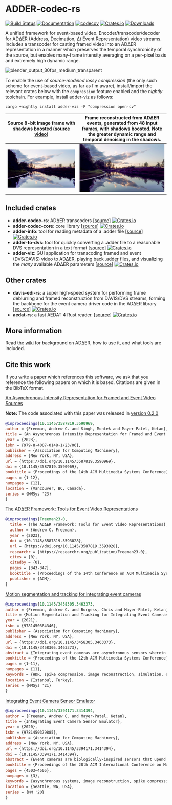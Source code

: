 # ADDER-codec-rs
[![Build Status](https://github.com/ac-freeman/adder-codec-rs/workflows/Rust/badge.svg)](https://github.com/ac-freeman/adder-codec-rs/actions)
[![Documentation](https://docs.rs/adder-codec-rs/badge.svg)](https://docs.rs/adder-codec-rs)
[![codecov](https://codecov.io/gh/ac-freeman/adder-codec-rs/branch/main/graph/badge.svg?token=P0MSB1CJSE)](https://codecov.io/gh/ac-freeman/adder-codec-rs)
[![Crates.io](https://img.shields.io/crates/v/adder-codec-rs)](https://crates.io/crates/adder-codec-rs)
[![Downloads](https://img.shields.io/crates/dr/adder-codec-rs)](https://crates.io/crates/adder-codec-rs)


A unified framework for event-based video. Encoder/transcoder/decoder for ADΔER (Address, Decimation, Δt Event Representation) video streams. Includes a transcoder for casting framed video into an ADΔER representation in a manner which preserves the temporal synchronicity of the source, but enables many-frame intensity averaging on a per-pixel basis and extremely high dynamic range.

![blender_output_30fps_medium_transparent](https://github.com/ac-freeman/adder-codec-rs/assets/19912588/303802a9-da13-4c4a-a3dd-26738b25f33b)

To enable the use of _source-modeled lossy compression_ (the only such scheme for event-based video, as far as I'm aware), install/import the relevant crates below with the `compression` feature enabled and the _nightly_ toolchain. For example, install adder-viz as follows:
```
cargo +nightly install adder-viz -F "compression open-cv"
```

Source 8-bit image frame with shadows boosted ([source video](https://www.pexels.com/video/river-between-trees-2126081/))      |  Frame reconstructed from ADΔER events, generated from 48 input frames, with shadows boosted. Note the greater dynamic range and temporal denoising in the shadows.
:-------------------------:|:-------------------------:
![](adder-codec-rs/source_frame_0.jpg)  |  ![](adder-codec-rs/out_16bit_2_c10.jpg)

## Included crates
- **adder-codec-rs**: ADΔER transcoders [[source](adder-codec-rs)] [![Crates.io](https://img.shields.io/crates/v/adder-codec-rs)](https://crates.io/crates/adder-codec-rs)
- **adder-codec-core**: core library [[source](adder-codec-core)] [![Crates.io](https://img.shields.io/crates/v/adder-codec-core)](https://crates.io/crates/adder-codec-core)
- **adder-info**: tool for reading metadata of a .adder file [[source](adder-info)] [![Crates.io](https://img.shields.io/crates/v/adder-info)](https://crates.io/crates/adder-info)
- **adder-to-dvs**: tool for quickly converting a .adder file to a reasonable DVS representation in a text format [[source](adder-to-dvs)] [![Crates.io](https://img.shields.io/crates/v/adder-to-dvs)](https://crates.io/crates/adder-to-dvs)
- **adder-viz**: GUI application for transcoding framed and event (DVS/DAVIS) video to ADΔER, playing back .adder files, and visualizing the _many_ available ADΔER parameters [[source](adder-viz)] [![Crates.io](https://img.shields.io/crates/v/adder-viz)](https://crates.io/crates/adder-viz)

## Other crates
- **davis-edi-rs**: a super high-speed system for performing frame deblurring and framed reconstruction from DAVIS/DVS streams, forming the backbone for the event camera driver code in the ADΔER library [[source](https://github.com/ac-freeman/davis-EDI-rs)] [![Crates.io](https://img.shields.io/crates/v/davis-edi-rs)](https://crates.io/crates/davis-edi-rs)
- **aedat-rs**: a fast AEDAT 4 Rust reader. [[source](https://github.com/ac-freeman/aedat-rs)] [![Crates.io](https://img.shields.io/crates/v/aedat)](https://crates.io/crates/aedat)

## More information
Read the [wiki](https://github.com/ac-freeman/adder-codec-rs/wiki/) for background on ADΔER, how to use it, and what tools are included.

## Cite this work

If you write a paper which references this software, we ask that you reference the following papers on which it is based. Citations are given in the BibTeX format.

[An Asynchronous Intensity Representation for Framed and Event Video Sources](https://arxiv.org/abs/2301.08783)

**Note:** The code associated with this paper was released in [version 0.2.0](https://github.com/ac-freeman/adder-codec-rs/releases/tag/v0.2.0)
```bibtex
@inproceedings{10.1145/3587819.3590969,
author = {Freeman, Andrew C. and Singh, Montek and Mayer-Patel, Ketan},
title = {An Asynchronous Intensity Representation for Framed and Event Video Sources},
year = {2023},
isbn = {979-8-4007-0148-1/23/06},
publisher = {Association for Computing Machinery},
address = {New York, NY, USA},
url = {https://doi.org/10.1145/3587819.3590969},
doi = {10.1145/3587819.3590969},
booktitle = {Proceedings of the 14th ACM Multimedia Systems Conference},
pages = {1–12},
numpages = {12},
location = {Vancouver, BC, Canada},
series = {MMSys '23}
}
```

[The ADΔER Framework: Tools for Event Video Representations](https://dl.acm.org/doi/pdf/10.1145/3587819.3593028)
```bibtex
@inproceedings{Freeman23-0,
  title = {The ADΔER Framework: Tools for Event Video Representations},
  author = {Andrew C. Freeman},
  year = {2023},
  doi = {10.1145/3587819.3593028},
  url = {https://doi.org/10.1145/3587819.3593028},
  researchr = {https://researchr.org/publication/Freeman23-0},
  cites = {0},
  citedby = {0},
  pages = {343-347},
  booktitle = {Proceedings of the 14th Conference on ACM Multimedia Systems, MMSys 2023, Vancouver, BC, Canada, June 7-10, 2023},
  publisher = {ACM},
}
```

[Motion segmentation and tracking for integrating event cameras](https://dl.acm.org/doi/abs/10.1145/3458305.3463373)
```bibtex
@inproceedings{10.1145/3458305.3463373,
author = {Freeman, Andrew C. and Burgess, Chris and Mayer-Patel, Ketan},
title = {Motion Segmentation and Tracking for Integrating Event Cameras},
year = {2021},
isbn = {9781450384346},
publisher = {Association for Computing Machinery},
address = {New York, NY, USA},
url = {https://doi.org/10.1145/3458305.3463373},
doi = {10.1145/3458305.3463373},
abstract = {Integrating event cameras are asynchronous sensors wherein incident light values may be measured directly through continuous integration, with individual pixels' light sensitivity being adjustable in real time, allowing for extremely high frame rate and high dynamic range video capture. This paper builds on lessons learned with previous attempts to compress event data and presents a new scheme for event compression that has many analogues to traditional framed video compression techniques. We show how traditional video can be transcoded to an event-based representation, and describe the direct encoding of motion data in our event-based representation. Finally, we present experimental results proving how our simple scheme already approaches the state-of-the-art compression performance for slow-motion object tracking. This system introduces an application "in the loop" framework, where the application dynamically informs the camera how sensitive each pixel should be, based on the efficacy of the most recent data received.},
booktitle = {Proceedings of the 12th ACM Multimedia Systems Conference},
pages = {1–11},
numpages = {11},
keywords = {HDR, spike compression, image reconstruction, simulation, event cameras, object tracking, entropy encoding, motion segmentation, asynchronous systems},
location = {Istanbul, Turkey},
series = {MMSys '21}
}
```

[Integrating Event Camera Sensor Emulator](https://dl.acm.org/doi/10.1145/3394171.3414394)
```bibtex
@inproceedings{10.1145/3394171.3414394,
author = {Freeman, Andrew C. and Mayer-Patel, Ketan},
title = {Integrating Event Camera Sensor Emulator},
year = {2020},
isbn = {9781450379885},
publisher = {Association for Computing Machinery},
address = {New York, NY, USA},
url = {https://doi.org/10.1145/3394171.3414394},
doi = {10.1145/3394171.3414394},
abstract = {Event cameras are biologically-inspired sensors that upend the framed, synchronous nature of traditional cameras. Singh et al. proposed a novel sensor design wherein incident light values may be measured directly through continuous integration, with individual pixels' light sensitivity being adjustable in real time, allowing for extremely high frame rate and high dynamic range video capture. Arguing the potential usefulness of this sensor, this paper introduces a system for simulating the sensor's event outputs and pixel firing rate control from 3D-rendered input images.},
booktitle = {Proceedings of the 28th ACM International Conference on Multimedia},
pages = {4503–4505},
numpages = {3},
keywords = {asynchronous systems, image reconstruction, spike compression, event cameras, HDR, simulation},
location = {Seattle, WA, USA},
series = {MM '20}
}
```
